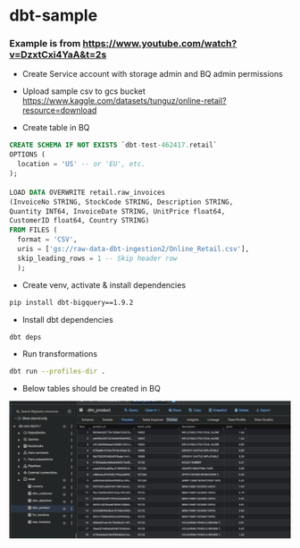 # dbt-sample

### Example is from https://www.youtube.com/watch?v=DzxtCxi4YaA&t=2s

* Create Service account with storage admin and BQ admin permissions

* Upload sample csv to gcs bucket
https://www.kaggle.com/datasets/tunguz/online-retail?resource=download

* Create table in BQ

``` sql
CREATE SCHEMA IF NOT EXISTS `dbt-test-462417.retail`
OPTIONS (
  location = 'US' -- or 'EU', etc.
);

LOAD DATA OVERWRITE retail.raw_invoices
(InvoiceNo STRING, StockCode STRING, Description STRING,
Quantity INT64, InvoiceDate STRING, UnitPrice float64,
CustomerID float64, Country STRING)
FROM FILES (
  format = 'CSV',
  uris = ['gs://raw-data-dbt-ingestion2/Online_Retail.csv'],
  skip_leading_rows = 1 -- Skip header row
  );
```

* Create venv, activate & install dependencies 
``` bash
pip install dbt-bigquery==1.9.2
```

* Install dbt dependencies
``` bash
dbt deps
```

* Run transformations
``` bash
dbt run --profiles-dir . 
```

* Below tables should be created in BQ

![alt text](<Screenshot 2025-06-10 012510.png>)